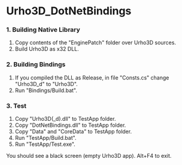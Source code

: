 # Urho3D_DotNetBindings

### 1. Building Native Library
1) Copy contents of the "EnginePatch" folder over Urho3D sources.
2) Build Urho3D as x32 DLL.

### 2. Building Bindings
1) If you compiled the DLL as Release, in file "Consts.cs" change "Urho3D_d" to "Urho3D".
2) Run "Bindings/Build.bat".

### 3. Test
1) Copy "Urho3D(_d).dll" to TestApp folder.
2) Copy "DotNetBindings.dll" to TestApp folder.
3) Copy "Data" and "CoreData" to TestApp folder.
4) Run "TestApp/Build.bat".
5) Run "TestApp/Test.exe".

You should see a black screen (empty Urho3D app). Alt+F4 to exit.
